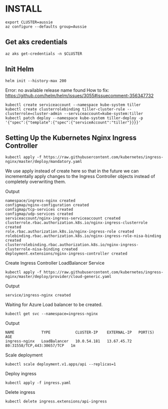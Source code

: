 # INSTALL

    export CLUSTER=aussie
    az configure --defaults group=Aussie

## Get aks credentials

    az aks get-credentials -n $CLUSTER
    

## Init Helm

    helm init --history-max 200
    
Error: no available release name found
How to fix: https://github.com/helm/helm/issues/3055#issuecomment-356347732

    kubectl create serviceaccount --namespace kube-system tiller
    kubectl create clusterrolebinding tiller-cluster-rule --clusterrole=cluster-admin --serviceaccount=kube-system:tiller
    kubectl patch deploy --namespace kube-system tiller-deploy -p '{"spec":{"template":{"spec":{"serviceAccount":"tiller"}}}}'
    
## Setting Up the Kubernetes Nginx Ingress Controller

    kubectl apply -f https://raw.githubusercontent.com/kubernetes/ingress-nginx/master/deploy/mandatory.yaml
   
We use apply instead of create here so that in the future we can incrementally apply changes to the Ingress Controller objects instead of completely overwriting them.

Output
    
    namespace/ingress-nginx created
    configmap/nginx-configuration created
    configmap/tcp-services created
    configmap/udp-services created
    serviceaccount/nginx-ingress-serviceaccount created
    clusterrole.rbac.authorization.k8s.io/nginx-ingress-clusterrole created
    role.rbac.authorization.k8s.io/nginx-ingress-role created
    rolebinding.rbac.authorization.k8s.io/nginx-ingress-role-nisa-binding created
    clusterrolebinding.rbac.authorization.k8s.io/nginx-ingress-clusterrole-nisa-binding created
    deployment.extensions/nginx-ingress-controller created
    
Create Ingress Controller LoadBalancer Service

    kubectl apply -f https://raw.githubusercontent.com/kubernetes/ingress-nginx/master/deploy/provider/cloud-generic.yaml

Output
    
    service/ingress-nginx created
    
Waiting for Azure Load balancer to be created.

    kubectl get svc --namespace=ingress-nginx
    
Output

    NAME            TYPE           CLUSTER-IP    EXTERNAL-IP   PORT(S)                      AGE
    ingress-nginx   LoadBalancer   10.0.54.181   13.67.45.72   80:31558/TCP,443:30657/TCP   1m
    
Scale deployment

    kubectl scale deployment.v1.apps/api --replicas=1
    
    
Deploy ingress

    kubectl apply -f ingress.yaml

Delete ingress

    kubectl delete ingress.extensions/api-ingress
    